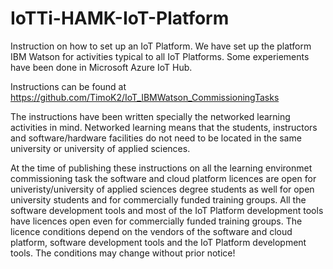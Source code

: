 # IoTTi-HAMK-IoT-Platform
Instruction on how to set up an IoT Platform. We have set up the platform IBM Watson for activities typical to all IoT Platforms. Some experiements have been done in Microsoft Azure IoT Hub. 

Instructions can be found at https://github.com/TimoK2/IoT_IBMWatson_CommissioningTasks 

The instructions have been written specially the networked learning activities in mind. Networked learning means that the students, instructors and software/hardware facilities do not need to be located in the same university or university of applied sciences. 

At the time of publishing these instructions on all the learning environmet commissioning task the software and cloud platform licences are open for univeristy/university of applied sciences degree students as well for open university students and for commercially funded training groups. All the software development tools and most of the IoT Platform development tools have licences open even for commercially funded training groups. The licence conditions depend on the vendors of the software and cloud platform, software development tools and the IoT Platform development tools. The conditions may change without prior notice!
